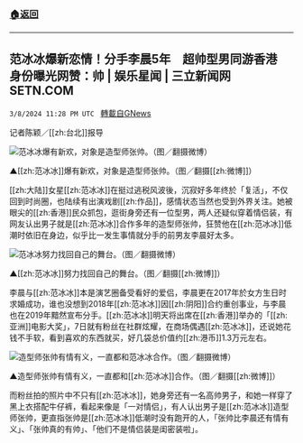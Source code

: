 ###  [:house:返回](README.md)
---


## 范冰冰爆新恋情！分手李晨5年　超帅型男同游香港　身份曝光网赞：帅 | 娱乐星闻 | 三立新闻网  SETN.COM
`3/8/2024 11:28 PM UTC ` [轉載自GNews](https://gnews.org/articles/2378544)

记者陈颖／[[zh:台北]]报导

![范冰冰爆有新欢，对象是造型师张帅。（图／翻摄微博）](https://attach.setn.com/newsimages/2024/03/09/4560848-PH.jpg "范冰冰爆有新欢，对象是造型师张帅。（图／翻摄微博）")

▲[[zh:范冰冰]]爆有新欢，对象是造型师张帅。（图／翻摄[[zh:微博]]）

[[zh:大陆]]女星[[zh:范冰冰]]在挺过逃税风波後，沉寂好多年终於「复活」，不仅回到时尚圈，也陆续有出演戏剧[[zh:作品]]，感情状态当然也受到外界关注。她被眼尖的[[zh:香港]]民众抓包，逛街身旁还有一位型男，两人还疑似穿着情侣装，有网友认出男子就是[[zh:范冰冰]]合作多年的造型师张帅，狂赞他在[[zh:范冰冰]]低潮时依旧在身边，似乎比一发生事情就分手的前男友李晨好太多。

![范冰冰努力找回自己的舞台。（图／翻摄微博）](https://attach.setn.com/newsimages/2024/03/09/4560849-PH.jpg "范冰冰努力找回自己的舞台。（图／翻摄微博）")

▲[[zh:范冰冰]]努力找回自己的舞台。（图／翻摄[[zh:微博]]）

李晨与[[zh:范冰冰]]本是演艺圈备受看好的爱侣，李晨更在2017年於女方生日时求婚成功，谁也没想到2018年[[zh:范冰冰]]因[[zh:阴阳]]合约重创事业，与李晨也在2019年黯然宣布分手。[[zh:范冰冰]]明天将出席在[[zh:香港]]举办的「[[zh:亚洲]]电影大奖」，7日就有粉丝在社群炫耀，在商场偶遇[[zh:范冰冰]]，还说她花钱不手软，看到喜欢的东西就买，好几袋总价值约[[zh:港币]]1.3万元左右。

![造型师张帅有情有义，一直都和范冰冰合作。（图／翻摄微博）](https://attach.setn.com/newsimages/2024/03/09/4560850-PH.jpg "造型师张帅有情有义，一直都和范冰冰合作。（图／翻摄微博）")

▲造型师张帅有情有义，一直都和[[zh:范冰冰]]合作。（图／翻摄[[zh:微博]]）

而粉丝拍的照片中不只有[[zh:范冰冰]]，她身旁还有一名高帅男子，和她一样穿了黑上衣搭配牛仔裤，看起来像是「一对情侣」，有人认出男子是[[zh:范冰冰]]造型师张帅，更直指张帅是[[zh:范冰冰]]低潮时没有跑开的人，「张帅比李晨还有情有义」、「张帅真的有帅」、「他们不是情侣装是闺密装啦」。
